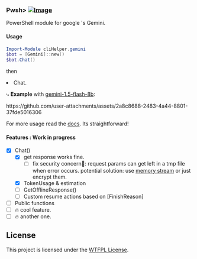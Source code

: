 ### Pwsh> [![Image](https://github.com/user-attachments/assets/78002c07-65d8-43c7-80ee-8664ac246d52)](https://www.powershellgallery.com/packages/cliHelper.gemini)

PowerShell module for google 's Gemini.

#### Usage

```PowerShell
Import-Module cliHelper.gemini
$bot = [Gemini]::new()
$bot.Chat()
```

then

</li>
<li>Chat.</br>
  <p>⤷ <b>Example</b> with <a href="https://ai.google.dev/gemini-api/docs/models/gemini#gemini-1.5-flash-8b">gemini-1.5-flash-8b</a>:</p>
<!-- # video showing user asking the bot: How many stars are in the solar system? -->
https://github.com/user-attachments/assets/2a8c8688-2483-4a44-8801-37fde5016306

For more usage read the [docs](/docs/Readme.md). Its straightforward!

#### Features : Work in progress

- [x] Chat()
  - [x] get response works fine.
    - [ ] fix security concern🚨: request params can get left in a tmp file when
          error occurs. potential solution: use
          [memory stream](https://docs.microsoft.com/en-us/dotnet/api/system.io.memorystream?view=net-6.0)
          or just encrypt them.
  - [x] TokenUsage & estimation
  - [ ] GetOfflineResponse()
  - [ ] Custom resume actions based on [FinishReason]
- [ ] Public functions
- [ ] 🔥 cool feature.
- [ ] 🔥 another one.

## License

This project is licensed under the [WTFPL License](LICENSE).
